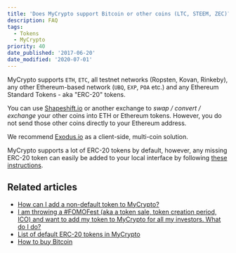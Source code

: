 ```yaml
---
title: 'Does MyCrypto support Bitcoin or other coins (LTC, STEEM, ZEC)?'
description: FAQ
tags:
  - Tokens
  - MyCrypto
priority: 40
date_published: '2017-06-20'
date_modified: '2020-07-01'
---
```


MyCrypto supports `ETH`, `ETC`, all testnet networks (Ropsten, Kovan, Rinkeby), any other Ethereum-based network (`UBQ`, `EXP`, `POA` etc.) and any Ethereum Standard Tokens - aka "ERC-20" tokens.

You can use [Shapeshift.io](https://shapeshift.io/) or another exchange to *swap / convert / exchange* your other coins into ETH or Ethereum tokens. However, you do not send those other coins directly to your Ethereum address.

We recommend [Exodus.io](https://www.exodus.io/) as a client-side, multi-coin solution.

MyCrypto supports a lot of ERC-20 tokens by default, however, any missing ERC-20 token can easily be added to your local interface by following [these instructions](/how-to/tokens/showing-and-loading-tokens).

## Related articles

* [How can I add a non-default token to MyCrypto?](/how-to/tokens/showing-and-loading-tokens)
* [I am throwing a #FOMOFest (aka a token sale, token creation period, ICO) and want to add my token to MyCrypto for all my investors. What do I do?](/developers/add-token-to-default-list)
* [List of default ERC-20 tokens in MyCrypto](https://github.com/MyCryptoHQ/MyCrypto/blob/develop/common/config/tokens/eth.json)
* [How to buy Bitcoin](/how-to/getting-started/how-to-buy-btc-with-usd)
